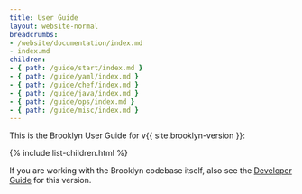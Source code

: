 ```yaml
---
title: User Guide
layout: website-normal
breadcrumbs:
- /website/documentation/index.md
- index.md
children:
- { path: /guide/start/index.md }
- { path: /guide/yaml/index.md }
- { path: /guide/chef/index.md }
- { path: /guide/java/index.md }
- { path: /guide/ops/index.md }
- { path: /guide/misc/index.md }
---
```


This is the Brooklyn User Guide for v{{ site.brooklyn-version }}:

{% include list-children.html %}

If you are working with the Brooklyn codebase itself, also see the [Developer Guide](dev/) for this version.
